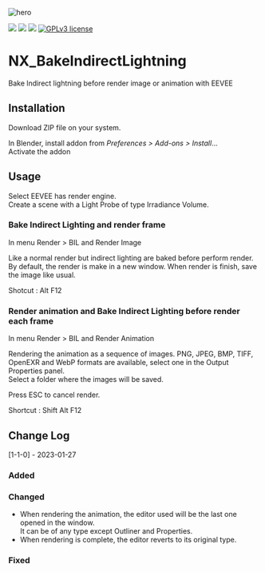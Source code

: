 ![hero](https://user-images.githubusercontent.com/54265936/214667043-b3fcf270-7256-4257-a24e-5919d8c828ae.png)

<img src="https://img.shields.io/badge/Blender-3.0.0-green" /> <img src="https://img.shields.io/badge/Python-3.10-blue" /> <img src="https://img.shields.io/badge/Addon-1.1.0.Stable-orange" /> [![GPLv3 license](https://img.shields.io/badge/License-GPLv3-blue.svg)](http://perso.crans.org/besson/LICENSE.html)

# NX_BakeIndirectLightning
Bake lndirect lightning before render image or animation with EEVEE

## Installation
Download ZIP file on your system.

In Blender, install addon from _Preferences > Add-ons > Install_...  
Activate the addon

## Usage

Select EEVEE has render engine.  
Create a scene with a Light Probe of type Irradiance Volume. 

### Bake Indirect Lighting and render frame
In menu Render > BIL and Render Image

Like a normal render but indirect lighting are baked before perform render.  
By default, the render is make in a new window. When render is finish, save the image like usual.

Shotcut : Alt F12

### Render animation and Bake Indirect Lighting before render each frame
In menu Render > BIL and Render Animation

Rendering the animation as a sequence of images. PNG, JPEG, BMP, TIFF, OpenEXR and WebP formats are available, select one in the Output Properties panel.  
Select a folder where the images will be saved.

Press ESC to cancel render.

Shortcut : Shift Alt F12

## Change Log

[1-1-0] - 2023-01-27

### Added

### Changed
- When rendering the animation, the editor used will be the last one opened in the window.  
It can be of any type except Outliner and Properties.
- When rendering is complete, the editor reverts to its original type.

### Fixed

